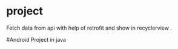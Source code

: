 # project
Fetch data from api with help of retrofit and show in recyclerview . 

#Android Project in java
